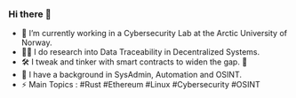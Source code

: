 ### Hi there 👋

- 🔭 I’m currently working in a Cybersecurity Lab at the Arctic University of Norway.
- 👨‍🔬 I do research into Data Traceability in Decentralized Systems.
- 🛠️ I tweak and tinker with smart contracts to widen the gap. 💪
- 🌱 I have a background in SysAdmin, Automation and OSINT.
- ⚡ Main Topics : #Rust #Ethereum #Linux #Cybersecurity #OSINT
